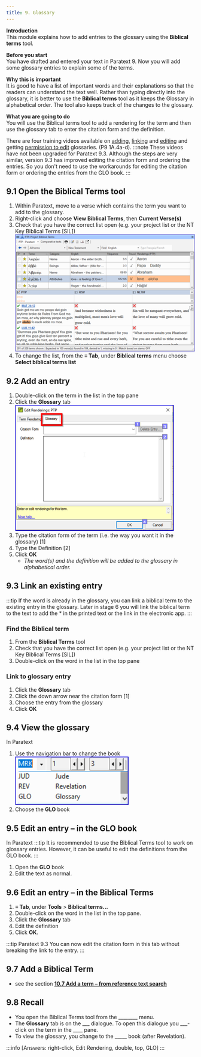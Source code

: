 ```yaml
---
title: 9. Glossary
---
```

**Introduction**  
This module explains how to add entries to the glossary using the **Biblical terms** tool.

**Before you start**  
You have drafted and entered your text in Paratext 9. Now you will add some glossary entries to explain some of the terms.

**Why this is important**  
It is good to have a list of important words and their explanations so that the readers can understand the text well. Rather than typing directly into the glossary, it is better to use the **Biblical terms** tool as it keeps the Glossary in alphabetical order. The tool also keeps track of the changes to the glossary.

**What you are going to do**  
You will use the Biblical terms tool to add a rendering for the term and then use the glossary tab to enter the citation form and the definition.

There are four training videos available on [adding](../../Video-summaries/02-Stage-1/5.Additional/1A.4a.md), [linking](../../Video-summaries/02-Stage-1/5.Additional/1A.4c.md) and [editing](../../Video-summaries/02-Stage-1/5.Additional/1A.4d.md) and getting [permission to edit](../../Video-summaries/02-Stage-1/5.Additional/1A.4b.md) glossaries. (P9 1A.4a-d).
:::note 
These videos have not been upgraded for Paratext 9.3. Although the steps are very similar, version 9.3 has improved editing the citation form and ordering the entries. So you don't need to use the workarounds for editing the citation form or ordering the entries from the GLO book.
:::

## 9.1 Open the Biblical Terms tool
1.  Within Paratext, move to a verse which contains the term you want to add to the glossary.
1.  Right-click and choose **View Biblical Terms**, then **Current Verse(s)**
1.  Check that you have the correct list open (e.g. your project list or the NT Key Biblical Terms [SIL])  
  ![](../media/2b01905ef3b07447852ee02967bd29ef.png)
1.  To change the list, from the **≡ Tab**, under **Biblical terms** menu choose **Select biblical terms list**

## 9.2 Add an entry
1.  Double-click on the term in the list in the top pane
1.  Click the **Glossary** tab  
    ![](../media/a72d1e5b782c3521acd208d3ad948806.png)
1.  Type the citation form of the term (i.e. the way you want it in the glossary) [1]
1.  Type the Definition [2]
1.  Click **OK**  
    -  *The word(s) and the definition will be added to the glossary in alphabetical order.*

## 9.3 Link an existing entry
:::tip
If the word is already in the glossary, you can link a biblical term to the existing entry in the glossary. Later in stage 6 you will link the biblical term to the text to add the \* in the printed text or the link in the electronic app.
:::
### Find the Biblical term
1.  From the **Biblical Terms** tool
1.  Check that you have the correct list open (e.g. your project list or the NT Key Biblical Terms [SIL])
1.  Double-click on the word in the list in the top pane

### Link to glossary entry
1.  Click the **Glossary** tab
3.  Click the down arrow near the citation form [1]
4.  Choose the entry from the glossary
5.  Click **OK**

## 9.4 View the glossary
In Paratext

1.  Use the navigation bar to change the book  
    ![](../media/1ff8980dd966e0b6d022ab9831c08cae.png)
1.  Choose the **GLO** book

## 9.5 Edit an entry – in the GLO book
In Paratext
:::tip
It is recommended to use the Biblical Terms tool to work on glossary entries. However, it can be useful to edit the definitions from the GLO book.
:::

1.  Open the **GLO** book
1.  Edit the text as normal.

## 9.6 Edit an entry – in the Biblical Terms
1.  **≡ Tab**, under **Tools** \> **Biblical terms…**
1.  Double-click on the word in the list in the top pane.
1.  Click the **Glossary** tab
1.  Edit the definition
1.  Click **OK**.

:::tip Paratext 9.3
You can now edit the citation form in this tab without breaking the link to the entry.
:::
## 9.7 Add a Biblical Term
-  see the section [**10.7 Add a term – from reference text search**](BT#107-add-a-term--from-reference-text-search)

## 9.8 Recall
-  You open the Biblical Terms tool from the \_______\_ menu.
-  The **Glossary** tab is on the \__\__\_ dialogue. To open this dialogue you \_\_\_-click on the term in the \_\_\_\_ pane.
-  To view the glossary, you change to the \____\_ book (after Revelation).

:::info
[Answers: right-click, Edit Rendering, double, top, GLO]
:::